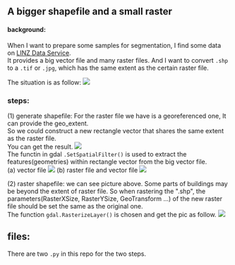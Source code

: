 ## A bigger shapefile and a small raster

#### background:
When I want to prepare some samples for segmentation, I find some data on [LINZ Data Service](https://data.linz.govt.nz/).<br>
It provides a big vector file and many raster files. And I want to convert ```.shp``` to a ```.tif``` or ```.jpg```, which has the same extent as the certain raster file.

The situation is as follow:
![](https://github.com/huijianpzh/RS-GIS-related/blob/master/shp2raster/pic1.png) 


### steps:
(1) generate shapefile:
For the raster file we have is a georeferenced one, It can provide the geo_extent. <br>
So we could construct a new rectangle vector that shares the same extent as the raster file. <br>
You can get the result.
![](https://github.com/huijianpzh/RS-GIS-related/blob/master/shp2raster/pic5.png)  
The functin in gdal ```.SetSpatialFilter()``` is used to extract the features(geometries) within rectangle vector from the big vector file. <br>
(a) vector file 
![](https://github.com/huijianpzh/RS-GIS-related/blob/master/shp2raster/pic3.png) 
(b) raster file and vector file 
![](https://github.com/huijianpzh/RS-GIS-related/blob/master/shp2raster/pic2.png) 

(2) raster shapefile:
we can see picture above.
Some parts of buildings may be beyond the extent of raster file.
So when rastering the ".shp", the parameters(RasterXSize, RasterYSize, GeoTransform ...) of the new raster file should be set the same as the original one. <br>
The function ```gdal.RasterizeLayer()``` is chosen and get the pic as follow.
![](https://github.com/huijianpzh/RS-GIS-related/blob/master/shp2raster/pic4.png)


## files:
There are two ```.py``` in this repo for the two steps.
